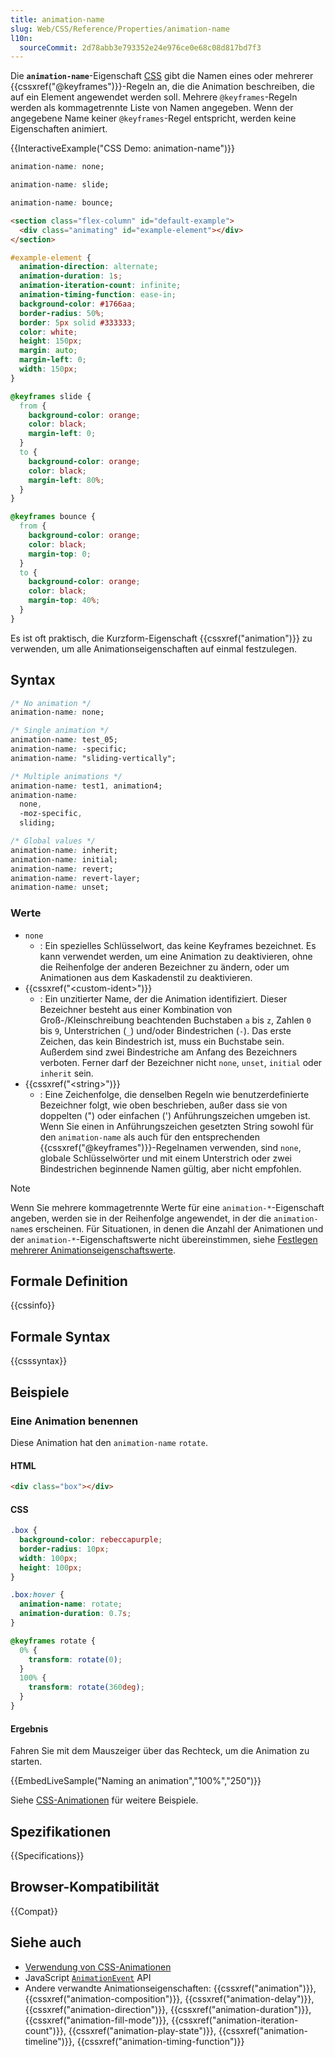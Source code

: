 ```yaml
---
title: animation-name
slug: Web/CSS/Reference/Properties/animation-name
l10n:
  sourceCommit: 2d78abb3e793352e24e976ce0e68c08d817bd7f3
---
```


Die **`animation-name`**-Eigenschaft [CSS](/de/docs/Web/CSS) gibt die Namen eines oder mehrerer {{cssxref("@keyframes")}}-Regeln an, die die Animation beschreiben, die auf ein Element angewendet werden soll. Mehrere `@keyframes`-Regeln werden als kommagetrennte Liste von Namen angegeben. Wenn der angegebene Name keiner `@keyframes`-Regel entspricht, werden keine Eigenschaften animiert.

{{InteractiveExample("CSS Demo: animation-name")}}

```css interactive-example-choice
animation-name: none;
```

```css interactive-example-choice
animation-name: slide;
```

```css interactive-example-choice
animation-name: bounce;
```

```html interactive-example
<section class="flex-column" id="default-example">
  <div class="animating" id="example-element"></div>
</section>
```

```css interactive-example
#example-element {
  animation-direction: alternate;
  animation-duration: 1s;
  animation-iteration-count: infinite;
  animation-timing-function: ease-in;
  background-color: #1766aa;
  border-radius: 50%;
  border: 5px solid #333333;
  color: white;
  height: 150px;
  margin: auto;
  margin-left: 0;
  width: 150px;
}

@keyframes slide {
  from {
    background-color: orange;
    color: black;
    margin-left: 0;
  }
  to {
    background-color: orange;
    color: black;
    margin-left: 80%;
  }
}

@keyframes bounce {
  from {
    background-color: orange;
    color: black;
    margin-top: 0;
  }
  to {
    background-color: orange;
    color: black;
    margin-top: 40%;
  }
}
```

Es ist oft praktisch, die Kurzform-Eigenschaft {{cssxref("animation")}} zu verwenden, um alle Animationseigenschaften auf einmal festzulegen.

## Syntax

```css
/* No animation */
animation-name: none;

/* Single animation */
animation-name: test_05;
animation-name: -specific;
animation-name: "sliding-vertically";

/* Multiple animations */
animation-name: test1, animation4;
animation-name:
  none,
  -moz-specific,
  sliding;

/* Global values */
animation-name: inherit;
animation-name: initial;
animation-name: revert;
animation-name: revert-layer;
animation-name: unset;
```

### Werte

- `none`
  - : Ein spezielles Schlüsselwort, das keine Keyframes bezeichnet. Es kann verwendet werden, um eine Animation zu deaktivieren, ohne die Reihenfolge der anderen Bezeichner zu ändern, oder um Animationen aus dem Kaskadenstil zu deaktivieren.
- {{cssxref("&lt;custom-ident&gt;")}}
  - : Ein unzitierter Name, der die Animation identifiziert. Dieser Bezeichner besteht aus einer Kombination von Groß-/Kleinschreibung beachtenden Buchstaben `a` bis `z`, Zahlen `0` bis `9`, Unterstrichen (`_`) und/oder Bindestrichen (`-`). Das erste Zeichen, das kein Bindestrich ist, muss ein Buchstabe sein. Außerdem sind zwei Bindestriche am Anfang des Bezeichners verboten. Ferner darf der Bezeichner nicht `none`, `unset`, `initial` oder `inherit` sein.
- {{cssxref("&lt;string&gt;")}}
  - : Eine Zeichenfolge, die denselben Regeln wie benutzerdefinierte Bezeichner folgt, wie oben beschrieben, außer dass sie von doppelten (") oder einfachen (') Anführungszeichen umgeben ist. Wenn Sie einen in Anführungszeichen gesetzten String sowohl für den `animation-name` als auch für den entsprechenden {{cssxref("@keyframes")}}-Regelnamen verwenden, sind `none`, globale Schlüsselwörter und mit einem Unterstrich oder zwei Bindestrichen beginnende Namen gültig, aber nicht empfohlen.

> [!NOTE]
> Wenn Sie mehrere kommagetrennte Werte für eine `animation-*`-Eigenschaft angeben, werden sie in der Reihenfolge angewendet, in der die `animation-name`s erscheinen. Für Situationen, in denen die Anzahl der Animationen und der `animation-*`-Eigenschaftswerte nicht übereinstimmen, siehe [Festlegen mehrerer Animationseigenschaftswerte](/de/docs/Web/CSS/CSS_animations/Using_CSS_animations#setting_multiple_animation_property_values).

## Formale Definition

{{cssinfo}}

## Formale Syntax

{{csssyntax}}

## Beispiele

### Eine Animation benennen

Diese Animation hat den `animation-name` `rotate`.

#### HTML

```html
<div class="box"></div>
```

#### CSS

```css
.box {
  background-color: rebeccapurple;
  border-radius: 10px;
  width: 100px;
  height: 100px;
}

.box:hover {
  animation-name: rotate;
  animation-duration: 0.7s;
}

@keyframes rotate {
  0% {
    transform: rotate(0);
  }
  100% {
    transform: rotate(360deg);
  }
}
```

#### Ergebnis

Fahren Sie mit dem Mauszeiger über das Rechteck, um die Animation zu starten.

{{EmbedLiveSample("Naming an animation","100%","250")}}

Siehe [CSS-Animationen](/de/docs/Web/CSS/CSS_animations/Using_CSS_animations) für weitere Beispiele.

## Spezifikationen

{{Specifications}}

## Browser-Kompatibilität

{{Compat}}

## Siehe auch

- [Verwendung von CSS-Animationen](/de/docs/Web/CSS/CSS_animations/Using_CSS_animations)
- JavaScript [`AnimationEvent`](/de/docs/Web/API/AnimationEvent) API
- Andere verwandte Animationseigenschaften: {{cssxref("animation")}}, {{cssxref("animation-composition")}}, {{cssxref("animation-delay")}}, {{cssxref("animation-direction")}}, {{cssxref("animation-duration")}}, {{cssxref("animation-fill-mode")}}, {{cssxref("animation-iteration-count")}}, {{cssxref("animation-play-state")}}, {{cssxref("animation-timeline")}}, {{cssxref("animation-timing-function")}}
